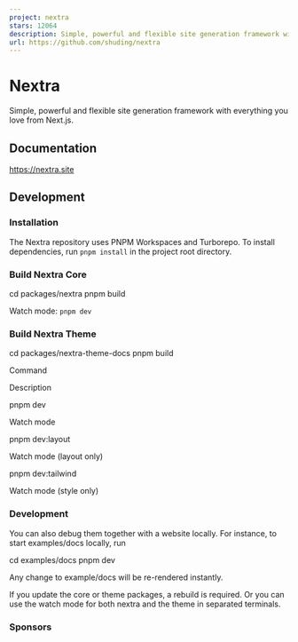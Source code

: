 ```yaml
---
project: nextra
stars: 12064
description: Simple, powerful and flexible site generation framework with everything you love from Next.js.
url: https://github.com/shuding/nextra
---
```


Nextra
======

Simple, powerful and flexible site generation framework with everything you love from Next.js.

Documentation
-------------

https://nextra.site

Development
-----------

### Installation

The Nextra repository uses PNPM Workspaces and Turborepo. To install dependencies, run `pnpm install` in the project root directory.

### Build Nextra Core

cd packages/nextra
pnpm build

Watch mode: `pnpm dev`

### Build Nextra Theme

cd packages/nextra-theme-docs
pnpm build

Command

Description

pnpm dev

Watch mode

pnpm dev:layout

Watch mode (layout only)

pnpm dev:tailwind

Watch mode (style only)

### Development

You can also debug them together with a website locally. For instance, to start examples/docs locally, run

cd examples/docs
pnpm dev

Any change to example/docs will be re-rendered instantly.

If you update the core or theme packages, a rebuild is required. Or you can use the watch mode for both nextra and the theme in separated terminals.

### Sponsors
